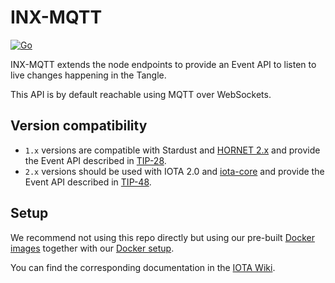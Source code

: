 # INX-MQTT

[![Go](https://github.com/iotaledger/inx-mqtt/actions/workflows/build.yml/badge.svg)](https://github.com/iotaledger/inx-mqtt/actions/workflows/build.yml)

INX-MQTT extends the node endpoints to provide an Event API to listen to live changes happening in the Tangle.

This API is by default reachable using MQTT over WebSockets.

## Version compatibility
* `1.x` versions are compatible with Stardust and [HORNET 2.x](https://github.com/iotaledger/hornet) and provide the Event API described in [TIP-28](https://github.com/iotaledger/tips/blob/main/tips/TIP-0028/tip-0028.md).
* `2.x` versions should be used with IOTA 2.0 and [iota-core](https://github.com/iotaledger/iota-core) and provide the Event API described in [TIP-48](https://github.com/iotaledger/tips/pull/153).

## Setup
We recommend not using this repo directly but using our pre-built [Docker images](https://hub.docker.com/r/iotaledger/inx-mqtt) together with our [Docker setup](https://wiki.iota.org/hornet/how_tos/using_docker/).

You can find the corresponding documentation in the [IOTA Wiki](https://wiki.iota.org/hornet/inx-plugins/mqtt/welcome/).
